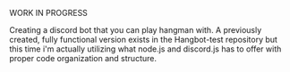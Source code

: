 WORK IN PROGRESS

Creating a discord bot that you can play hangman with. 
A previously created, fully functional version exists in the Hangbot-test repository but this time i'm actually utilizing what node.js and discord.js has to offer with proper code organization and structure.
